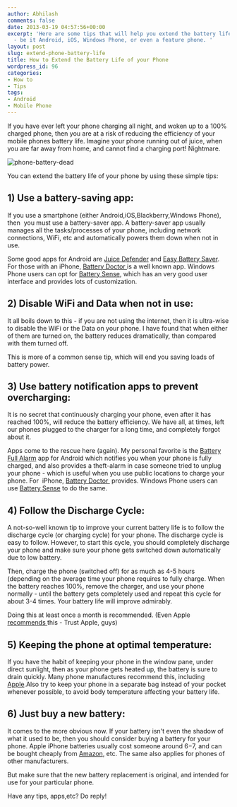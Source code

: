 ```yaml
---
author: Abhilash
comments: false
date: 2013-03-19 04:57:56+00:00
excerpt: 'Here are some tips that will help you extend the battery life of your phone
  - be it Android, iOS, Windows Phone, or even a feature phone. '
layout: post
slug: extend-phone-battery-life
title: How to Extend the Battery Life of your Phone
wordpress_id: 96
categories:
- How to
- Tips
tags:
- Android
- Mobile Phone
---
```


If you have ever left your phone charging all night, and woken up to a 100% charged phone, then you are at a risk of reducing the efficiency of your mobile phones battery life. Imagine your phone running out of juice, when you are far away from home, and cannot find a charging port! Nightmare.

![phone-battery-dead](https://techcovered.github.io/images/phone-battery.jpg)

You can extend the battery life of your phone by using these simple tips:


## 1) Use a battery-saving app:


If you use a smartphone (either Android,iOS,Blackberry,Windows Phone), then  you must use a battery-saver app. A battery-saver app usually manages all the tasks/processes of your phone, including network connections, WiFi, etc and automatically powers them down when not in use.

Some good apps for Android are [Juice Defender](https://play.google.com/store/apps/details?id=com.latedroid.juicedefender) and [Easy Battery Saver](https://play.google.com/store/apps/details?id=com.easy.battery.saver). For those with an iPhone, [Battery Doctor ](https://itunes.apple.com/app/battery-doctor-battery-saver/id446751279?mt=8)is a well known app. Windows Phone users can opt for [Battery Sense](http://www.windowsphone.com/en-us/store/app/battery-sense-free/d4818006-d50c-4cdd-aef2-b5c9290d6fd3), which has an very good user interface and provides lots of customization.


## 2) Disable WiFi and Data when not in use:


It all boils down to this - if you are not using the internet, then it is ultra-wise to disable the WiFi or the Data on your phone. I have found that when either of them are turned on, the battery reduces dramatically, than compared with them turned off.

This is more of a common sense tip, which will end you saving loads of battery power.


## 3) Use battery notification apps to prevent overcharging:


It is no secret that continuously charging your phone, even after it has reached 100%, will reduce the battery efficiency. We have all, at times, left our phones plugged to the charger for a long time, and completely forgot about it.

Apps come to the rescue here (again). My personal favorite is the [Battery Full Alarm](https://play.google.com/store/apps/details?id=com.pextor.batterychargeralarm) app for Android which notifies you when your phone is fully charged, and also provides a theft-alarm in case someone tried to unplug your phone - which is useful when you use public locations to charge your phone. For  iPhone, [Battery Doctor ](https://itunes.apple.com/app/battery-doctor-battery-saver/id446751279?mt=8) provides. Windows Phone users can use [Battery Sense](http://www.windowsphone.com/en-us/store/app/battery-sense-free/d4818006-d50c-4cdd-aef2-b5c9290d6fd3) to do the same.


## 4) Follow the Discharge Cycle:


A not-so-well known tip to improve your current battery life is to follow the discharge cycle (or charging cycle) for your phone. The discharge cycle is easy to follow. However, to start this cycle, you should completely discharge your phone and make sure your phone gets switched down automatically due to low battery.

Then, charge the phone (switched off) for as much as 4-5 hours (depending on the average time your phone requires to fully charge. When the battery reaches 100%, remove the charger, and use your phone normally - until the battery gets completely used and repeat this cycle for about 3-4 times. Your battery life will improve admirably.

Doing this at least once a month is recommended. (Even Apple [recommends ](http://www.apple.com/batteries/iphone.html)this - Trust Apple, guys)


## 5) Keeping the phone at optimal temperature:


If you have the habit of keeping your phone in the window pane, under direct sunlight, then as your phone gets heated up, the battery is sure to drain quickly. Many phone manufactures recommend this, including [Apple](http://www.apple.com/batteries/iphone.html).Also try to keep your phone in a separate bag instead of your pocket whenever possible, to avoid body temperature affecting your battery life.


## 6) Just buy a new battery:


It comes to the more obvious now. If your battery isn't even the shadow of what it used to be, then you should consider buying a battery for your phone. Apple iPhone batteries usually cost someone around $6-$7, and can be bought cheaply from [Amazon](http://www.amazon.co.uk/GENUINE-iPhone-Battery-ORIGINAL-Internal/dp/B007RF8D5U), etc. The same also applies for phones of other manufacturers.

But make sure that the new battery replacement is original, and intended for use for your particular phone.

Have any tips, apps,etc? Do reply!
